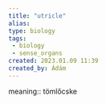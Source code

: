 ```yaml
---
title: "utricle"
alias: 
type: biology
tags:
 - biology
 - sense_organs
created: 2023.01.09 11:39
created_by: Ádám
---
```

meaning:: tömlőcske